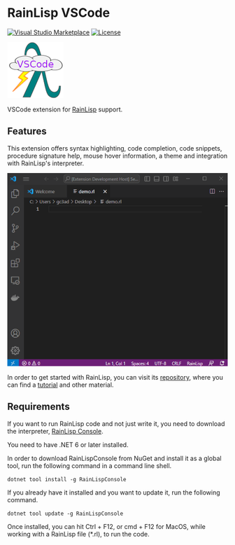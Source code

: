 # RainLisp VSCode

[![Visual Studio Marketplace](https://img.shields.io/visual-studio-marketplace/v/chr1st0scli.rainlisp-vscode)](https://marketplace.visualstudio.com/items?itemName=chr1st0scli.rainlisp-vscode)
[![License](https://img.shields.io/github/license/chr1st0scli/rainlisp-vscode)](LICENSE.txt)

![Logo](images/RainLisp-Colored-128x128.png)

VSCode extension for [RainLisp](https://github.com/chr1st0scli/RainLisp) support.

## Features

This extension offers syntax highlighting, code completion, code snippets, procedure signature help, mouse hover information, a theme and integration with RainLisp's interpreter.

![Demo](images/RainLispVSCodeDemo.gif)

In order to get started with RainLisp, you can visit its [repository](https://github.com/chr1st0scli/RainLisp),
where you can find a [tutorial](https://github.com/chr1st0scli/RainLisp/blob/master/RainLisp/Docs/quick-start.md) and other material.

## Requirements

If you want to run RainLisp code and not just write it, you need to download the interpreter, [RainLisp Console](https://github.com/chr1st0scli/RainLispConsole).

You need to have .NET 6 or later installed.

In order to download RainLispConsole from NuGet and install it as a global tool, run the following command in a command line shell.

```
dotnet tool install -g RainLispConsole
```

If you already have it installed and you want to update it, run the following command.

```
dotnet tool update -g RainLispConsole
```

Once installed, you can hit Ctrl + F12, or cmd + F12 for MacOS, while working with a RainLisp file (*.rl), to run the code.
